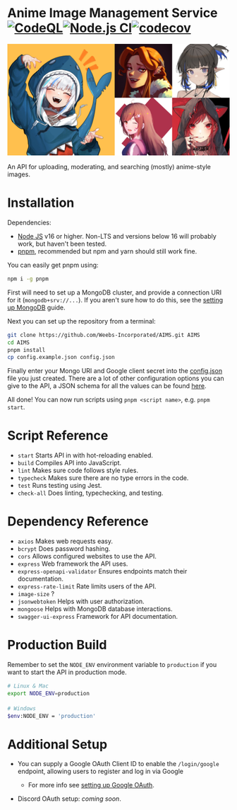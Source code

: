 # Anime Image Management Service [![CodeQL](https://github.com/Weebs-Incorporated/AIMS/actions/workflows/codeql-analysis.yml/badge.svg)](https://github.com/Weebs-Incorporated/AIMS/actions/workflows/codeql-analysis.yml)[![Node.js CI](https://github.com/Weebs-Incorporated/AIMS/actions/workflows/node.js.ci.yml/badge.svg)](https://github.com/Weebs-Incorporated/AIMS/actions/workflows/node.js.ci.yml)[![codecov](https://codecov.io/github/Weebs-Incorporated/AIMS/branch/main/graph/badge.svg?token=IQCUNAQLW4)](https://codecov.io/github/Weebs-Incorporated/AIMS)

![image](./.github/images/AIMS.png)

An API for uploading, moderating, and searching (mostly) anime-style images.

# Installation

Dependencies:

-   [Node JS](https://nodejs.org/en/) v16 or higher. Non-LTS and versions below 16 will probably work, but haven't been tested.
-   [pnpm](https://pnpm.io/), recommended but npm and yarn should still work fine.

You can easily get pnpm using:

```sh
npm i -g pnpm
```

First will need to set up a MongoDB cluster, and provide a connection URI for it (`mongodb+srv://...`). If you aren't sure how to do this, see the [setting up MongoDB](./.github/docs/MongoDBGuide.md) guide.

Next you can set up the repository from a terminal:

```sh
git clone https://github.com/Weebs-Incorporated/AIMS.git AIMS
cd AIMS
pnpm install
cp config.example.json config.json
```

Finally enter your Mongo URI and Google client secret into the [config.json](./config.json) file you just created. There are a lot of other configuration options you can give to the API, a JSON schema for all the values can be found [here](.github/config-schema.json).

All done! You can now run scripts using `pnpm <script name>`, e.g. `pnpm start`.

# Script Reference

-   `start` Starts API in with hot-reloading enabled.
-   `build` Compiles API into JavaScript.
-   `lint` Makes sure code follows style rules.
-   `typecheck` Makes sure there are no type errors in the code.
-   `test` Runs testing using Jest.
-   `check-all` Does linting, typechecking, and testing.

# Dependency Reference

-   `axios` Makes web requests easy.
-   `bcrypt` Does password hashing.
-   `cors` Allows configured websites to use the API.
-   `express` Web framework the API uses.
-   `express-openapi-validator` Ensures endpoints match their documentation.
-   `express-rate-limit` Rate limits users of the API.
-   `image-size` ?
-   `jsonwebtoken` Helps with user authorization.
-   `mongoose` Helps with MongoDB database interactions.
-   `swagger-ui-express` Framework for API documentation.

# Production Build

Remember to set the `NODE_ENV` environment variable to `production` if you want to start the API in production mode.

```sh
# Linux & Mac
export NODE_ENV=production

# Windows
$env:NODE_ENV = 'production'
```

# Additional Setup

-   You can supply a Google OAuth Client ID to enable the `/login/google` endpoint, allowing users to register and log in via Google

    -   For more info see [setting up Google OAuth](./.github/docs/GoogleOAuthGuide.md).

-   Discord OAuth setup: _coming soon_.
